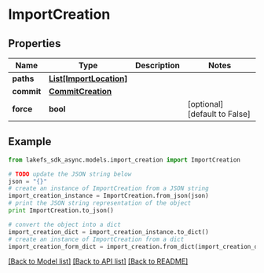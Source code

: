 # ImportCreation


## Properties

Name | Type | Description | Notes
------------ | ------------- | ------------- | -------------
**paths** | [**List[ImportLocation]**](ImportLocation.md) |  | 
**commit** | [**CommitCreation**](CommitCreation.md) |  | 
**force** | **bool** |  | [optional] [default to False]

## Example

```python
from lakefs_sdk_async.models.import_creation import ImportCreation

# TODO update the JSON string below
json = "{}"
# create an instance of ImportCreation from a JSON string
import_creation_instance = ImportCreation.from_json(json)
# print the JSON string representation of the object
print ImportCreation.to_json()

# convert the object into a dict
import_creation_dict = import_creation_instance.to_dict()
# create an instance of ImportCreation from a dict
import_creation_form_dict = import_creation.from_dict(import_creation_dict)
```
[[Back to Model list]](../README.md#documentation-for-models) [[Back to API list]](../README.md#documentation-for-api-endpoints) [[Back to README]](../README.md)


